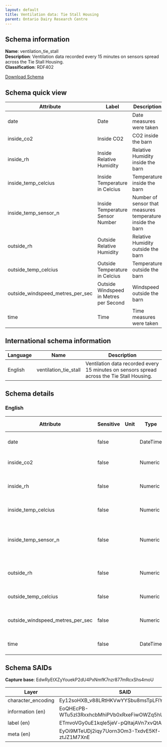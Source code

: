 ```yaml
---
layout: default  
title: Ventilation data: Tie Stall Housing  
parent: Ontario Dairy Research Centre
---
```


## Schema information

**Name**: ventilation_tie_stall  
**Description**: Ventilation data recorded every 15 minutes on sensors spread across the Tie Stall Housing.  
**Classification**: RDF402

[Download Schema](Schema_Ventilation_Tie_Stall.zip)  

## Schema quick view

| Attribute | Label | Description |
| --- | --- | --- |
| date | Date | Date measures were taken |
| inside_co2 | Inside CO2 | CO2 inside the barn |
| inside_rh | Inside Relative Humidity | Relative Humidity inside the barn |
| inside_temp_celcius | Inside Temperature in Celcius | Temperature inside the barn |
| inside_temp_sensor_n | Inside Temperature Sensor Number | Number of sensor that measures temperature inside the barn |
| outside_rh | Outside Relative Humidity | Relative Humidity outside the barn |
| outside_temp_celcius | Outside Temperature in Celcius | Temperature outside the barn |
| outside_windspeed_metres_per_sec | Outside Windspeed in Metres per Second | Windspeed outside the barn |
| time | Time | Time measures were taken |

## International schema information

| Language | Name | Description |
| --- | --- | --- |
| English | ventilation_tie_stall | Ventilation data recorded every 15 minutes on sensors spread across the Tie Stall Housing. |

## Schema details

### English

| Attribute | Sensitive | Unit | Type | Label | Description | List | Character encoding |
| --- | --- | --- | --- | --- | --- | --- | --- |
| date | false |  | DateTime | Date | Date measures were taken | Not a list | utf-8 |
| inside_co2 | false |  | Numeric | Inside CO2 | CO2 inside the barn | Not a list | utf-8 |
| inside_rh | false |  | Numeric | Inside Relative Humidity | Relative Humidity inside the barn | Not a list | utf-8 |
| inside_temp_celcius | false |  | Numeric | Inside Temperature in Celcius | Temperature inside the barn | Not a list | utf-8 |
| inside_temp_sensor_n | false |  | Numeric | Inside Temperature Sensor Number | Number of sensor that measures temperature inside the barn | Not a list | utf-8 |
| outside_rh | false |  | Numeric | Outside Relative Humidity | Relative Humidity outside the barn | Not a list | utf-8 |
| outside_temp_celcius | false |  | Numeric | Outside Temperature in Celcius | Temperature outside the barn | Not a list | utf-8 |
| outside_windspeed_metres_per_sec | false |  | Numeric | Outside Windspeed in Metres per Second | Windspeed outside the barn | Not a list | utf-8 |
| time | false |  | DateTime | Time | Time measures were taken | Not a list | utf-8 |

## Schema SAIDs

**Capture base**: EdwRyEtXZyYouekP2dU4PxNmfK7nzr877mRcxShs4moU

| Layer | SAID |
| --- | --- |
| character_encoding | Ey12soHXB_v88LRtHKVwYYSbu8msTpLFlYFgR1Tlo1rY |
| information (en) | EoQHEcPB-WTu5zI3RxxhcbMhiPVb0xRxeFiwOWZq5hUY |
| label (en) | ETmvoVGy0uE1kqIe5jeV-pQItajAVn7xvQtAnTLWYYNs |
| meta (en) | EyOi9MTeUDj2iqy7Uorn3Om3-TxdvE5Kf-ztJZ1M7XnE |
